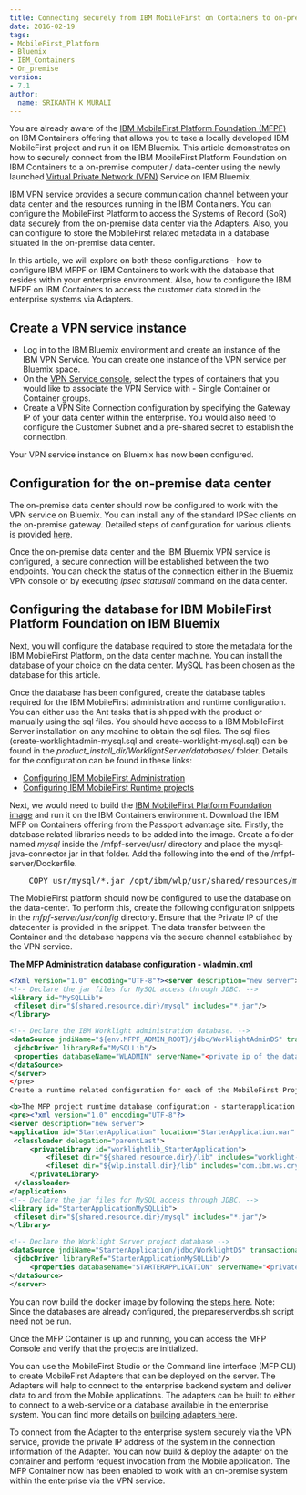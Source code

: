 ```yaml
---
title: Connecting securely from IBM MobileFirst on Containers to on-premise systems
date: 2016-02-19
tags:
- MobileFirst_Platform
- Bluemix
- IBM_Containers
- On_premise
version:
- 7.1
author:
  name: SRIKANTH K MURALI 
---
```

You are already aware of the [IBM MobileFirst Platform Foundation (MFPF)](https://developer.ibm.com/mobilefirstplatform/documentation/getting-started-7-1/bluemix/run-foundation-on-bluemix) on IBM Containers offering that allows you to take a locally developed IBM MobileFirst project and run it on IBM Bluemix. This article demonstrates on how to securely connect from the IBM MobileFirst Platform Foundation on IBM Containers to a on-premise computer / data-center using the newly launched [Virtual Private Network (VPN)](https://www.ng.bluemix.net/docs/services/vpn/index.html) Service on IBM Bluemix.

IBM VPN service provides a secure communication channel between your data center and the resources running in the IBM Containers. You can configure the MobileFirst Platform to access the Systems of Record (SoR) data securely from the on-premise data center via the Adapters. Also, you can configure to store the MobileFirst related metadata in a database situated in the on-premise data center.

In this article, we will explore on both these configurations - how to configure IBM MFPF on IBM Containers to work with the database that resides within your enterprise environment. Also, how to configure the IBM MFPF on IBM Containers to access the customer data stored in the enterprise systems via Adapters.

## Create a VPN service instance

* Log in to the IBM Bluemix environment and create an instance of the IBM VPN Service. You can create one instance of the VPN service per Bluemix space.
* On the <a href="https://www.ng.bluemix.net/docs/services/vpn/index.html" target="_blank">VPN Service console</a>, select the types of containers that you would like to associate the VPN Service with - Single Container or Container groups.
* Create a VPN Site Connection configuration by specifying the Gateway IP of your data center within the enterprise. You would also need to configure the Customer Subnet and a pre-shared secret to establish the connection.
    
Your VPN service instance on Bluemix has now been configured.

## Configuration for the on-premise data center
The on-premise data center should now be configured to work with the VPN service on Bluemix. You can install any of the standard IPSec clients on the on-premise gateway. Detailed steps of configuration for various clients is provided [here](https://www.ng.bluemix.net/docs/services/vpn/onpremises_gateway.html).

Once the on-premise data center and the IBM Bluemix VPN service is configured, a secure connection will be established between the two endpoints. You can check the status of the connection either in the Bluemix VPN console or by executing *ipsec statusall* command on the data center.

## Configuring the database for IBM MobileFirst Platform Foundation on IBM Bluemix
Next, you will configure the database required to store the metadata for the IBM MobileFirst Platform, on the data center machine. You can install the database of your choice on the data center. MySQL has been chosen as the database for this article.

Once the database has been configured, create the database tables required for the IBM MobileFirst administration and runtime configuration. You can either use the Ant tasks that is shipped with the product or manually using the sql files. You should have access to a IBM MobileFirst Server installation on any machine to obtain the sql files. The sql files (create-worklightadmin-mysql.sql and create-worklight-mysql.sql) can be found in the <em>product_install_dir/WorklightServer/databases/</em> folder. Details for the configuration can be found in these links:

* [Configuring IBM MobileFirst Administration](https://www-01.ibm.com/support/knowledgecenter/SSHS8R_7.1.0/com.ibm.worklight.installconfig.doc/install_config/t_wlconsole_install.html)
* [Configuring IBM MobileFirst Runtime projects](https://www-01.ibm.com/support/knowledgecenter/SSHS8R_7.1.0/com.ibm.worklight.deploy.doc/deploy/c_deploy_wl_project.html)

Next, we would need to build the [IBM MobileFirst Platform Foundation image](https://www-01.ibm.com/support/knowledgecenter/SSHS8R_7.1.0/com.ibm.worklight.deploy.doc/deploy/c_server_image_ov.html) and run it on the IBM Containers environment.
Download the IBM MFP on Containers offering from the Passport advantage site. Firstly, the database related libraries needs to be added into the image. Create a folder named *mysql* inside the /mfpf-server/usr/ directory and place the mysql-java-connector jar in that folder. Add the following into the end of the /mfpf-server/Dockerfile.
<pre>    COPY usr/mysql/*.jar /opt/ibm/wlp/usr/shared/resources/mysql/
</pre>
The MobileFirst platform should now be configured to use the database on the data-center. To perform this, create the following configuration snippets in the *mfpf-server/usr/config* directory. Ensure that the Private IP of the datacenter is provided in the snippet. The data transfer between the Container and the database happens via the secure channel established by the VPN service.

**The MFP Administration database configuration - wladmin.xml**

```xml
<?xml version="1.0" encoding="UTF-8"?><server description="new server">
<!-- Declare the jar files for MySQL access through JDBC. -->
<library id="MySQLLib">
 <fileset dir="${shared.resource.dir}/mysql" includes="*.jar"/>
</library>

<!-- Declare the IBM Worklight administration database. -->
<dataSource jndiName="${env.MFPF_ADMIN_ROOT}/jdbc/WorklightAdminDS" transactional="false">
 <jdbcDriver libraryRef="MySQLLib"/>
 <properties databaseName="WLADMIN" serverName="<private ip of the datacenter>" portNumber="3306" user="mysqluser" password="mysqlpass"/>
</dataSource>
</server>
</pre>
Create a runtime related configuration for each of the MobileFirst Projects. The project name used here is *StarterApplication*

<b>The MFP project runtime database configuration - starterapplication.xml</b>
<pre><?xml version="1.0" encoding="UTF-8"?>
<server description="new server">
<application id="StarterApplication" location="StarterApplication.war" name="StarterApplication" type="war">
 <classloader delegation="parentLast">
     <privateLibrary id="worklightlib_StarterApplication">
         <fileset dir="${shared.resource.dir}/lib" includes="worklight-jee-library.jar"/>
         <fileset dir="${wlp.install.dir}/lib" includes="com.ibm.ws.crypto.passwordutil*.jar"/>
     </privateLibrary>
 </classloader>
</application>
<!-- Declare the jar files for MySQL access through JDBC. -->
<library id="StarterApplicationMySQLLib">
 <fileset dir="${shared.resource.dir}/mysql" includes="*.jar"/>
</library>

<!-- Declare the Worklight Server project database -->
<dataSource jndiName="StarterApplication/jdbc/WorklightDS" transactional="false">
 <jdbcDriver libraryRef="StarterApplicationMySQLLib"/>
     <properties databaseName="STARTERAPPLICATION" serverName="<private ip of the datacenter>" portNumber="3306" user="mysqluser" password="mysqlpass"/>
</dataSource>
</server>
```

You can now build the docker image by following the [steps here](https://www-01.ibm.com/support/knowledgecenter/SSHS8R_7.1.0/com.ibm.worklight.deploy.doc/deploy/t_build_run_server_container.html). Note: Since the databases are already configured, the prepareserverdbs.sh script need not be run.

Once the MFP Container is up and running, you can access the MFP Console and verify that the projects are initialized.

You can use the MobileFirst Studio or the Command line interface (MFP CLI) to create MobileFirst Adapters that can be deployed on the server. The Adapters will help to connect to the enterprise backend system and deliver data to and from the Mobile applications. The adapters can be built to either to connect to a web-service or a database available in the enterprise system. You can find more details on [building adapters here](https://www-01.ibm.com/support/knowledgecenter/SSHS8R_7.1.0/com.ibm.worklight.dev.doc/devref/c_DevelopingTheServer-sideOfAnIBMWorklightApplication.html).

To connect from the Adapter to the enterprise system securely via the VPN service, provide the private IP address of the system in the connection information of the Adapter. You can now build &amp; deploy the adapter on the container and perform request invocation from the Mobile application. The MFP Container now has been enabled to work with an on-premise system within the enterprise via the VPN service.